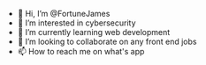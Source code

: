 - 👋 Hi, I’m @FortuneJames
- 👀 I’m interested in cybersecurity
- 🌱 I’m currently learning web development
- 💞️ I’m looking to collaborate on any front end jobs
- 📫 How to reach me on what's app

<!---
FortuneJames/FortuneJames is a ✨ special ✨ repository because its `README.md` (this file) appears on your GitHub profile.
You can click the Preview link to take a look at your changes.
--->
